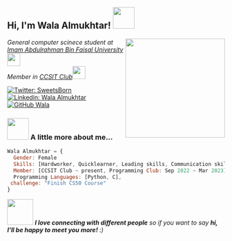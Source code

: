 <h2> Hi, I'm Wala Almukhtar! <img src="https://media.giphy.com/media/mGcNjsfWAjY5AEZNw6/giphy.gif" width="50"></h2>
<img align='right' src="https://media.tenor.com/AlUkiGkR2j8AAAAM/new-game-ahagon-umiko-programming.gif" width="230">
<p><em> General computer scinece student at <a href="https://www.iau.edu.sa/en">Imam Abdulrahman Bin Faisal University</a><img src="https://media.giphy.com/media/fYSnHlufseco8Fh93Z/giphy.gif" width="30"></br>Member in <a href="https://twitter.com/ccsit_club">CCSIT Club</a><img src="https://media.giphy.com/media/WUlplcMpOCEmTGBtBW/giphy.gif" width="30"> 
</em></p>

[![Twitter: SweetsBorn](https://img.shields.io/twitter/follow/SweetsBorn?style=social)](https://twitter.com/SweetsBorn)
[![Linkedin: Wala Almukhtar](https://img.shields.io/badge/-Wala=Almukhtar-blue?style=flat-square&logo=Linkedin&logoColor=white&link=https://www.linkedin.com/in/Wala=Almukhtar/)](https://www.linkedin.com/in/wala-almukhtar-57a170219/)
[![GitHub Wala](https://img.shields.io/github/followers/Walaalmukhtar1?label=follow&style=social)](https://github.com/Walaalmukhtar1)


### <img src="https://media.giphy.com/media/VgCDAzcKvsR6OM0uWg/giphy.gif" width="50"> A little more about me...  

```javascript
Wala Almukhtar = {
  Gender: Female
  Skills: [Hardworker, Quicklearner, Leading skills, Communication skills]
  Member: [CCSIT Club ~ present, Programming Club: Sep 2022 ~ Mar 2023],
  Programming Languages: [Python, C],
 challenge: "Finish CS50 Course"
}
```

<img src="https://media.giphy.com/media/LnQjpWaON8nhr21vNW/giphy.gif" width="60"> <em><b>I love connecting with different people</b> so if you want to say <b>hi, I'll be happy to meet you more!</b> :)</em>
